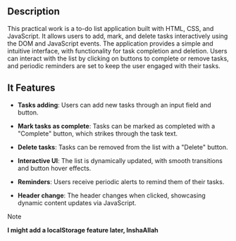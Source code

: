 ## Description

This practical work is a to-do list application built with HTML, CSS, and JavaScript. It allows users to add, mark, and delete tasks interactively using the DOM and JavaScript events. The application provides a simple and intuitive interface, with functionality for task completion and deletion. Users can interact with the list by clicking on buttons to complete or remove tasks, and periodic reminders are set to keep the user engaged with their tasks.

## It Features

- **Tasks adding**: Users can add new tasks through an input field and button.

- **Mark tasks as complete**: Tasks can be marked as completed with a "Complete" button, which strikes through the task text.

- **Delete tasks**: Tasks can be removed from the list with a "Delete" button.

- **Interactive UI**: The list is dynamically updated, with smooth transitions and button hover effects.

- **Reminders**: Users receive periodic alerts to remind them of their tasks.

- **Header change**: The header changes when clicked, showcasing dynamic content updates via JavaScript.

> [!NOTE]
>
> **I might add a localStorage feature later, InshaAllah**